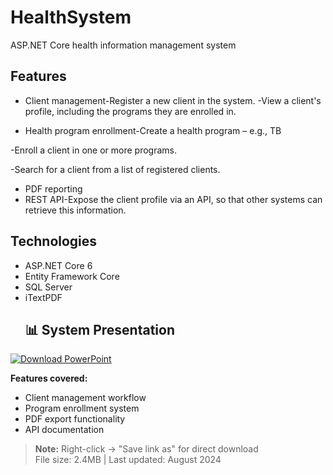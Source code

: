 # HealthSystem
ASP.NET Core health information management system

## Features
- Client management-Register a new client in the system.
                   -View a client's profile, including the programs they are enrolled in.

- Health program enrollment-Create a health program – e.g., TB

-Enroll a client in one or more programs.

-Search for a client from a list of registered clients.

- PDF reporting
- REST API-Expose the client profile via an API, so that other systems can retrieve this information.

## Technologies
- ASP.NET Core 6
- Entity Framework Core
- SQL Server
- iTextPDF
  ## 📊 System Presentation

[![Download PowerPoint](https://img.shields.io/badge/Download-Presentation-217346?style=for-the-badge&logo=microsoft-powerpoint)](https://github.com/android-mk/HealthSystem/raw/master/HealthSystem.pptx)

**Features covered:**
- Client management workflow
- Program enrollment system
- PDF export functionality
- API documentation

> **Note:** Right-click → "Save link as" for direct download  
> File size: 2.4MB | Last updated: August 2024
